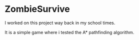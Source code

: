 # ZombieSurvive
I worked on this project way back in my school times.

It is a simple game where i tested the A* pathfinding algorithm.
